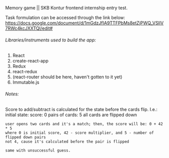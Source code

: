 Memory game || SKB Kontur frontend internship entry test.

Task formulation can be accessed through the link below:
https://docs.google.com/document/d/1mGdzJfIA9TTFPbMs8etZjPWQ_VSlIV7RWc4kcJXXTQI/edit#

###### Libraries/instruments used to build the app:
1. React
2. create-react-app
3. Redux
4. react-redux
5. (react-router should be here, haven't gotten to it yet)
6. Immutable.js

###### Notes:
Score to add/subtract is calculated for the state before the cards flip.
I.e.:
    initial state:
        score: 0
        pairs of cards: 5
        all cards are flipped down

    user opens two cards and it's a match; then, the score will be: 0 + 42 * 5
    where 0 is initial score, 42 - score multiplier, and 5 - number of flipped down pairs
    not 4, cause it's calculated before the pair is flipped

    same with unsuccessful guess.